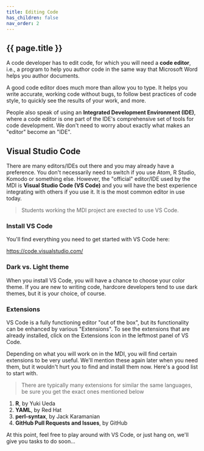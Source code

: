 ```yaml
---
title: Editing Code
has_children: false
nav_order: 2
---
```


## {{ page.title }}

A code developer has to edit code, for which you
will need a **code editor**, i.e., a program to help you author code
in the same way that Microsoft Word helps you author documents.

A good code editor does much more than allow you to type.
It helps you write accurate, working code without bugs,
to follow best practices of code style, to quickly see
the results of your work, and more.

People also speak of using an **Integrated Development Environment (IDE)**,
where a code editor is one part of the IDE's comprehensive set of tools
for code development. We don't need to worry about exactly what 
makes an "editor" become an "IDE".

## Visual Studio Code

There are many editors/IDEs out there and you may already 
have a preference. You don't necessarily need to switch if you 
use Atom, R Studio, Komodo or something else. However, the "official"
editor/IDE used by the MDI is **Visual Studio Code (VS Code)** and you will have
the best experience integrating with others if you use it. It is 
the most common editor in use today. 

> Students working the MDI project are exected to use VS Code.

### Install VS Code

You'll find everything you need to get started with VS Code here:

<https://code.visualstudio.com/>

### Dark vs. Light theme

When you install VS Code, you will have a chance to choose your color
theme. If you are new to writing code, hardcore developers tend to use 
dark themes, but it is your choice, of course.

### Extensions

VS Code is a fully functioning editor "out of the box", but its functionality
can be enhanced by various "Extensions". To see the extensions that are
already installed, click on the Extensions icon in the leftmost panel of VS Code.

Depending on what you will work on in the MDI, you will find certain extensions 
to be very useful. We'll mention these again later when you need them, but it
wouldn't hurt you to find and install them now. Here's a good list to start with. 

> There are typically many extensions for similar the same languages, be sure you get the exact ones mentioned below

1) **R**, by Yuki Ueda  
2) **YAML**, by Red Hat  
3) **perl-syntax**, by Jack Karamanian  
4) **GitHub Pull Requests and Issues**, by GitHub  

At this point, feel free to play around with VS Code, or just hang on, we'll give you tasks to do soon...
